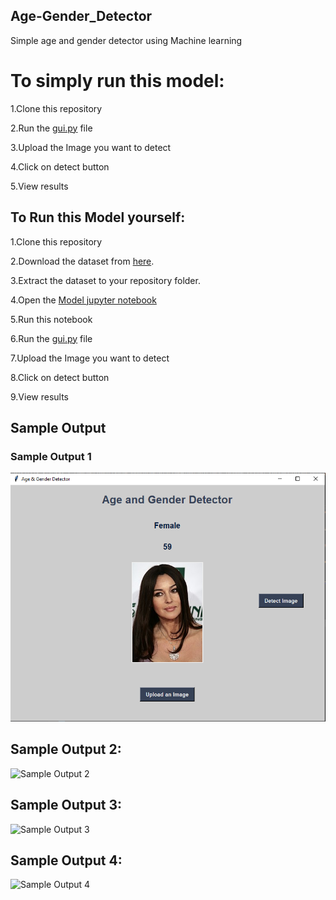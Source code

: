 ## Age-Gender_Detector
Simple age and gender detector using Machine learning

# To simply run this model:

1.Clone this repository

2.Run the [gui.py](https://github.com/KamleshSinghBisht/Age-Gender_Detector-/blob/main/gui.py) file

3.Upload the Image you want to detect

4.Click on detect button

5.View results

## To Run this Model yourself:

1.Clone this repository

2.Download the dataset from [here](https://www.kaggle.com/datasets/jangedoo/utkface-new).

3.Extract the dataset to your repository folder.

4.Open the [Model jupyter notebook](https://github.com/KamleshSinghBisht/Age-Gender_Detector-/blob/main/Model.ipynb)

5.Run this notebook

6.Run the [gui.py](https://github.com/KamleshSinghBisht/Age-Gender_Detector-/blob/main/gui.py) file

7.Upload the Image you want to detect

8.Click on detect button

9.View results

## Sample Output

### Sample Output 1

![Sample Output 1](https://github.com/KamleshSinghBisht/Age-Gender_Detector-/blob/main/Output_Image_1.PNG)

## Sample Output 2:
![Sample Output 2]()

## Sample Output 3:
![Sample Output 3]()

## Sample Output 4:
![Sample Output 4]()
